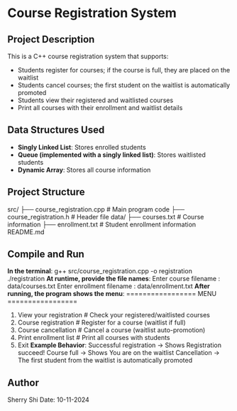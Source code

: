 # Course Registration System

## Project Description
This is a C++ course registration system that supports:
- Students register for courses; if the course is full, they are placed on the waitlist
- Students cancel courses; the first student on the waitlist is automatically promoted
- Students view their registered and waitlisted courses
- Print all courses with their enrollment and waitlist details

## Data Structures Used
- **Singly Linked List**: Stores enrolled students  
- **Queue (implemented with a singly linked list)**: Stores waitlisted students  
- **Dynamic Array**: Stores all course information  

## Project Structure
src/
├── course_registration.cpp # Main program code
├── course_registration.h # Header file
data/
├── courses.txt # Course information
├── enrollment.txt # Student enrollment information
README.md

## Compile and Run
**In the terminal**:
g++ src/course_registration.cpp -o registration
./registration
**At runtime, provide the file names**:
Enter course filename : data/courses.txt
Enter enrollment filename : data/enrollment.txt
**After running, the program shows the menu**:
================= MENU =================
  1. View your registration         # Check your registered/waitlisted courses
  2. Course registration            # Register for a course (waitlist if full)
  3. Course cancellation            # Cancel a course (waitlist auto-promotion)
  4. Print enrollment list          # Print all courses with students
  5. Exit
**Example Behavior**:
Successful registration → Shows Registration succeed!
Course full → Shows You are on the waitlist
Cancellation → The first student from the waitlist is automatically promoted

## Author
Sherry Shi
Date: 10-11-2024
